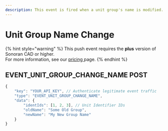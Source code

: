 ```yaml
---
description: This event is fired when a unit group's name is modified.
---
```


# Unit Group Name Change

{% hint style="warning" %}
This push event requires the **plus** version of Sonoran CAD or higher.\
For more information, see our [pricing ](../../../../pricing/faq/)page.
{% endhint %}

## EVENT\_UNIT\_GROUP\_CHANGE\_NAME POST

```javascript
{
    "key": "YOUR_API_KEY", // Authenticate legitimate event traffic
    "type": "EVENT_UNIT_GROUP_CHANGE_NAME",
    "data": {
        "identIds": [1, 2, 3], // Unit Identifier IDs
        "oldName": "Some Old Group",
        "newName": "My New Group Name"
    }
}
```

